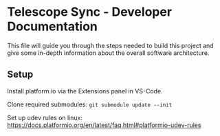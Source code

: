 # Telescope Sync - Developer Documentation

This file will guide you through the steps needed to build this project and give some in-depth information about the overall software architecture.

## Setup

Install platform.io via the Extensions panel in VS-Code.

Clone required submodules: `git submodule update --init`

Set up udev rules on linux: https://docs.platformio.org/en/latest/faq.html#platformio-udev-rules
